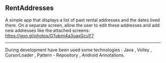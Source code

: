 ## RentAddresses
        
A simple app that displays a list of past rental addresses and the dates lived there.
On a separate screen, allow the user to edit these addresses and add new addresses like the attached screens:
<https://goo.gl/photos/GTukmi4a3uaxGcuY7> 

------------------------------------

During development have been used some technologies :
Java , Volley , CursorLoader , Pattern  - Repository , Android Annotations.

